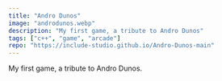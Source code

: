 ```yaml
---
title: "Andro Dunos"
image: "androdunos.webp"
description: "My first game, a tribute to Andro Dunos"
tags: ["c++", "game", "arcade"]
repo: "https://include-studio.github.io/Andro-Dunos-main"
---
```

My first game, a tribute to Andro Dunos.

